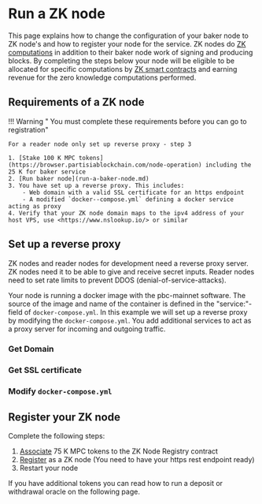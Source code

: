 # Run a ZK node

This page explains how to change the configuration of your baker node to ZK node's and how to register your node for the
service. ZK nodes do [ZK computations](../pbc-fundamentals/dictionary.md#mpc) in addition to their baker node work of
signing and producing blocks. By completing the steps below your node will be eligible to be allocated for specific
computations by [ZK smart contracts](../smart-contracts/zk-smart-contracts/zk-smart-contracts.md) and earning revenue
for the zero knowledge computations performed.

## Requirements of a ZK node

!!! Warning " You must complete these requirements before you can go to registration"   

    For a reader node only set up reverse proxy - step 3

    1. [Stake 100 K MPC tokens](https://browser.partisiablockchain.com/node-operation) including the 25 K for baker service    
    2. [Run baker node](run-a-baker-node.md)
    3. You have set up a reverse proxy. This includes:
        - Web domain with a valid SSL certificate for an https endpoint
        - A modified `docker--compose.yml` defining a docker service acting as proxy  
    4. Verify that your ZK node domain maps to the ipv4 address of your host VPS, use <https://www.nslookup.io/> or similar


## Set up a reverse proxy

ZK nodes and reader nodes for development need a reverse proxy server.  ZK nodes need it to be able to give and receive secret inputs. Reader nodes need to set rate limits to prevent DDOS (denial-of-service-attacks).

Your node is running a docker image with the pbc-mainnet software. The source of the image and name of the container is defined in the "service:"-field of  `docker-compose.yml`. In this example we will set up a reverse proxy by modifying the `docker-compose.yml`. You add additional services to act as a proxy server for incoming and outgoing traffic.

### Get Domain

### Get SSL certificate

### Modify `docker-compose.yml`

## Register your ZK node 

Complete the following steps:

1. [Associate](https://browser.partisiablockchain.com/contracts/01a2020bb33ef9e0323c7a3210d5cb7fd492aa0d65/associateTokens) 75 K MPC tokens to the ZK Node Registry contract
2. [Register](https://browser.partisiablockchain.com/contracts/01a2020bb33ef9e0323c7a3210d5cb7fd492aa0d65/registerAsZkNode) as a ZK node (You need to have your https rest endpoint ready)
3. Restart your node

If you have additional tokens you can read how to run a deposit or withdrawal oracle on the following page.    
